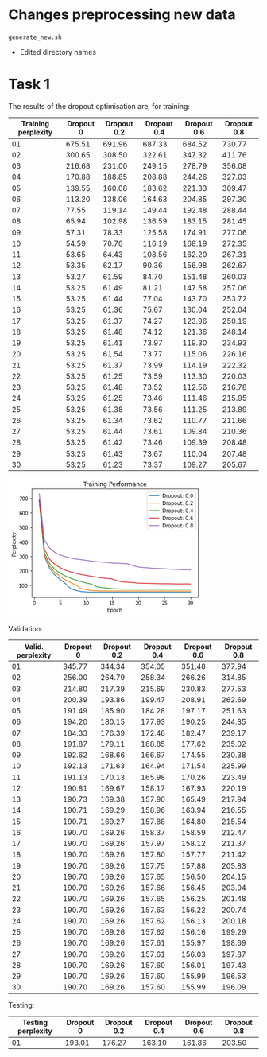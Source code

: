 # Changes preprocessing new data

`generate_new.sh`

- Edited directory names

# Task 1

The results of the dropout optimisation are, for training: 

| Training perplexity  | Dropout 0 | Dropout 0.2 | Dropout 0.4 | Dropout 0.6 | Dropout 0.8 |
| ------------- | ------------- |------------- |------------- |------------- |------------- |
| 01 | 675.51 | 691.96 | 687.33 | 684.52 | 730.77 |
| 02 | 300.65 | 308.50 | 322.61 | 347.32 | 411.76 |
| 03 | 216.68 | 231.00 | 249.15 | 278.79 | 356.08 |
| 04 | 170.88 | 188.85 | 208.88 | 244.26 | 327.03 |
| 05 | 139.55 | 160.08 | 183.62 | 221.33 | 309.47 |
| 06 | 113.20 | 138.06 | 164.63 | 204.85 | 297.30 |
| 07 | 77.55 | 119.14 | 149.44 | 192.48 | 288.44 |
| 08 | 65.94 | 102.98 | 136.59 | 183.15 | 281.45 |
| 09 | 57.31 | 78.33 | 125.58 | 174.91 | 277.06 |
| 10 | 54.59 | 70.70 | 116.19 | 168.19 | 272.35 |
| 11 | 53.65 | 64.43 | 108.56 | 162.20 | 267.31 |
| 12 | 53.35 | 62.17 | 90.36 | 156.98 | 262.67 |
| 13 | 53.27 | 61.59 | 84.70 | 151.48 | 260.03 |
| 14 | 53.25 | 61.49 | 81.21 | 147.58 | 257.06 |
| 15 | 53.25 | 61.44 | 77.04 | 143.70 | 253.72 |
| 16 | 53.25 | 61.36 | 75.67 | 130.04 | 252.04 |
| 17 | 53.25 | 61.37 | 74.27 | 123.96 | 250.19 |
| 18 | 53.25 | 61.48 | 74.12 | 121.36 | 248.14 |
| 19 | 53.25 | 61.41 | 73.97 | 119.30 | 234.93 |
| 20 | 53.25 | 61.54 | 73.77 | 115.06 | 226.16 |
| 21 | 53.25 | 61.37 | 73.99 | 114.19 | 222.32 |
| 22 | 53.25 | 61.25 | 73.59 | 113.30 | 220.03 |
| 23 | 53.25 | 61.48 | 73.52 | 112.56 | 216.78 |
| 24 | 53.25 | 61.25 | 73.46 | 111.46 | 215.95 |
| 25 | 53.25 | 61.38 | 73.56 | 111.25 | 213.89 |
| 26 | 53.25 | 61.34 | 73.62 | 110.77 | 211.66 |
| 27 | 53.25 | 61.44 | 73.61 | 109.84 | 210.36 |
| 28 | 53.25 | 61.42 | 73.46 | 109.39 | 208.48 |
| 29 | 53.25 | 61.43 | 73.67 | 110.04 | 207.48 |
| 30 | 53.25 | 61.23 | 73.37 | 109.27 | 205.67 |

![training_all.png](https://github.com/goytoom/mt_fs21_ex3/blob/main/Images/training_all.png)

Validation:

| Valid. perplexity  | Dropout 0 | Dropout 0.2 | Dropout 0.4 | Dropout 0.6 | Dropout 0.8 |
| ------------- | ------------- |------------- |------------- |------------- |------------- |
| 01 | 345.77 | 344.34 | 354.05 | 351.48 | 377.94 |
| 02 | 256.00 | 264.79 | 258.34 | 266.26 | 314.85 |
| 03 | 214.80 | 217.39 | 215.69 | 230.83 | 277.53 |
| 04 | 200.39 | 193.86 | 199.47 | 208.91 | 262.69 |
| 05 | 191.49 | 185.90 | 184.28 | 197.17 | 251.63 |
| 06 | 194.20 | 180.15 | 177.93 | 190.25 | 244.85 |
| 07 | 184.33 | 176.39 | 172.48 | 182.47 | 239.17 |
| 08 | 191.87 | 179.11 | 168.85 | 177.62 | 235.02 |
| 09 | 192.62 | 168.66 | 166.67 | 174.55 | 230.38 |
| 10 | 192.13 | 171.63 | 164.94 | 171.54 | 225.99 |
| 11 | 191.13 | 170.13 | 165.98 | 170.26 | 223.49 |
| 12 | 190.81 | 169.67 | 158.17 | 167.93 | 220.19 |
| 13 | 190.73 | 169.38 | 157.90 | 165.49 | 217.94 |
| 14 | 190.71 | 169.29 | 158.96 | 163.94 | 216.55 |
| 15 | 190.71 | 169.27 | 157.88 | 164.80 | 215.54 |
| 16 | 190.70 | 169.26 | 158.37 | 158.59 | 212.47 |
| 17 | 190.70 | 169.26 | 157.97 | 158.12 | 211.37 |
| 18 | 190.70 | 169.26 | 157.80 | 157.77 | 211.42 |
| 19 | 190.70 | 169.26 | 157.75 | 157.88 | 205.83 |
| 20 | 190.70 | 169.26 | 157.65 | 156.50 | 204.15 |
| 21 | 190.70 | 169.26 | 157.66 | 156.45 | 203.04 |
| 22 | 190.70 | 169.26 | 157.65 | 156.25 | 201.48 |
| 23 | 190.70 | 169.26 | 157.63 | 156.22 | 200.74 |
| 24 | 190.70 | 169.26 | 157.62 | 156.13 | 200.18 |
| 25 | 190.70 | 169.26 | 157.62 | 156.16 | 199.29 |
| 26 | 190.70 | 169.26 | 157.61 | 155.97 | 198.69 |
| 27 | 190.70 | 169.26 | 157.61 | 156.03 | 197.87 |
| 28 | 190.70 | 169.26 | 157.60 | 156.01 | 197.43 |
| 29 | 190.70 | 169.26 | 157.60 | 155.99 | 196.53 |
| 30 | 190.70 | 169.26 | 157.60 | 155.99 | 196.09 |

Testing:

| Testing perplexity  | Dropout 0 | Dropout 0.2 | Dropout 0.4 | Dropout 0.6 | Dropout 0.8 |
| ------------- | ------------- |------------- |------------- |------------- |------------- |
| 01 | 193.01 | 176.27 | 163.10 | 161.86 | 203.50 |

